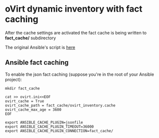 # oVirt dynamic inventory with fact caching

After the cache settings are activated the fact cache is being written to **fact_cache/** subdirectory

The original Ansible's script is [here](https://raw.githubusercontent.com/ansible/ansible/devel/contrib/inventory/ovirt4.py)

## Ansible fact caching

To enable the json fact caching (suppose you're in the root of your Ansible project):

```
mkdir fact_cache

cat >> ovirt.ini<<EOF
ovirt_cache = True
ovirt_cache_path = fact_cache/ovirt_inventory.cache
ovirt_cache_max_age = 3600
EOF

export ANSIBLE_CACHE_PLUGIN=jsonfile
export ANSIBLE_CACHE_PLUGIN_TIMEOUT=36000
export ANSIBLE_CACHE_PLUGIN_CONNECTION=fact_cache/
```
